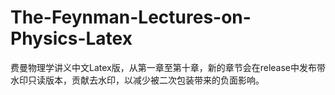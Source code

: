 # The-Feynman-Lectures-on-Physics-Latex

费曼物理学讲义中文Latex版，从第一章至第十章，新的章节会在release中发布带水印只读版本，贡献去水印，以减少被二次包装带来的负面影响。